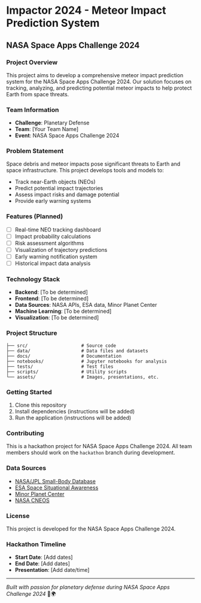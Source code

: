 # Impactor 2024 - Meteor Impact Prediction System

## NASA Space Apps Challenge 2024

### Project Overview
This project aims to develop a comprehensive meteor impact prediction system for the NASA Space Apps Challenge 2024. Our solution focuses on tracking, analyzing, and predicting potential meteor impacts to help protect Earth from space threats.

### Team Information
- **Challenge**: Planetary Defense
- **Team**: [Your Team Name]
- **Event**: NASA Space Apps Challenge 2024

### Problem Statement
Space debris and meteor impacts pose significant threats to Earth and space infrastructure. This project develops tools and models to:
- Track near-Earth objects (NEOs)
- Predict potential impact trajectories
- Assess impact risks and damage potential
- Provide early warning systems

### Features (Planned)
- [ ] Real-time NEO tracking dashboard
- [ ] Impact probability calculations
- [ ] Risk assessment algorithms
- [ ] Visualization of trajectory predictions
- [ ] Early warning notification system
- [ ] Historical impact data analysis

### Technology Stack
- **Backend**: [To be determined]
- **Frontend**: [To be determined]
- **Data Sources**: NASA APIs, ESA data, Minor Planet Center
- **Machine Learning**: [To be determined]
- **Visualization**: [To be determined]

### Project Structure
```
├── src/                    # Source code
├── data/                   # Data files and datasets
├── docs/                   # Documentation
├── notebooks/              # Jupyter notebooks for analysis
├── tests/                  # Test files
├── scripts/                # Utility scripts
└── assets/                 # Images, presentations, etc.
```

### Getting Started
1. Clone this repository
2. Install dependencies (instructions will be added)
3. Run the application (instructions will be added)

### Contributing
This is a hackathon project for NASA Space Apps Challenge 2024. All team members should work on the `hackathon` branch during development.

### Data Sources
- [NASA/JPL Small-Body Database](https://ssd.jpl.nasa.gov/sbdb.cgi)
- [ESA Space Situational Awareness](https://swe.ssa.esa.int/)
- [Minor Planet Center](https://www.minorplanetcenter.net/)
- [NASA CNEOS](https://cneos.jpl.nasa.gov/)

### License
This project is developed for the NASA Space Apps Challenge 2024.

### Hackathon Timeline
- **Start Date**: [Add dates]
- **End Date**: [Add dates]
- **Presentation**: [Add date/time]

---
*Built with passion for planetary defense during NASA Space Apps Challenge 2024* 🚀🌍